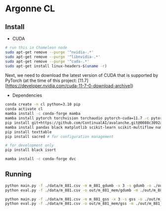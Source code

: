 # Argonne CL

## Install

- CUDA

```bash
# run this in Chameleon node
sudo apt-get remove --purge '^nvidia-.*'
sudo apt-get remove --purge '^libnvidia-.*'
sudo apt-get remove --purge '^cuda-.*'
sudo apt-get install linux-headers-$(uname -r)
```

Next, we need to download the latest version of CUDA that is supported by PyTorch (at the time of this project: [11.7][https://developer.nvidia.com/cuda-11-7-0-download-archive])
- Dependencies

```bash
conda create -n cl python=3.10 pip
conda activate cl
mamba install -c conda-forge mamba
mamba install pytorch torchvision torchaudio pytorch-cuda=11.7 -c pytorch -c nvidia
pip install git+https://github.com/ContinualAI/avalanche.git@0088c3092af918ac2c16d3f945be8dd62415a01c
mamba install pandas black matplotlib scikit-learn scikit-multiflow numpy seaborn -c conda-forge
pip install texttable
pip install sacred # for configuration management

# for development only
pip install black isort

mamba install -c conda-forge dvc
```

## Running

```bash
python main.py -f ./data/m_881.csv -m m_881_gdumb -x 3 -s gdumb -o ./out/m_881_mem/gdumb/ -y mem_util_percent
python eval.py -f ./data/m_881.csv -o out/m_881_mem/gdumb -m ./out/m_881_mem/gdumb/m_881_gdumb.pt -y mem_util_percent --plot

python main.py -f ./data/m_881.csv -m m_881_gss -x 3 -s gss -o ./out/m_881_mem/gss/ -y mem_util_percent
python eval.py -f ./data/m_881.csv -o out/m_881_mem/gss -m ./out/m_881_mem/gss/m_881_gss.pt -y mem_util_percent --plot
```
